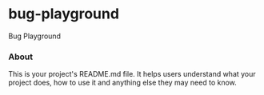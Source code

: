 bug-playground
==============

Bug Playground

### About

This is your project's README.md file. It helps users understand what your
project does, how to use it and anything else they may need to know.